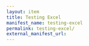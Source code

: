 ```yaml
---
layout: item
title: Testing Excel
manifest_name: testing-excel
permalink: testing-excel/
external_manifest_url: 
---
```

<!-- Add an essay or interpretive material below this line,
using HTML or markdown.  Do not modify this file above this line -->
